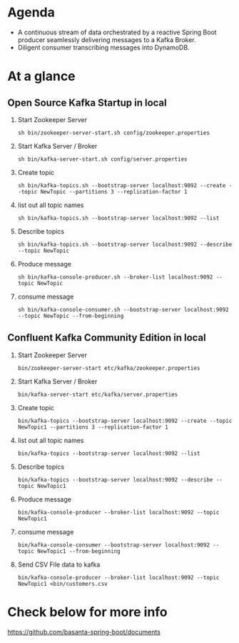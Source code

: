 # Agenda
- A continuous stream of data orchestrated by a reactive Spring Boot producer seamlessly delivering messages to a Kafka Broker. 
- Diligent consumer transcribing messages into DynamoDB.

# At a glance

## Open Source Kafka Startup in local
1. Start Zookeeper Server
   ```
   sh bin/zookeeper-server-start.sh config/zookeeper.properties
   ```

2. Start Kafka Server / Broker
   ```
   sh bin/kafka-server-start.sh config/server.properties
   ```
   
3. Create topic
   ```
   sh bin/kafka-topics.sh --bootstrap-server localhost:9092 --create --topic NewTopic --partitions 3 --replication-factor 1
   ```
   
4. list out all topic names
   ```
   sh bin/kafka-topics.sh --bootstrap-server localhost:9092 --list
   ```
   
5. Describe topics
   ```
   sh bin/kafka-topics.sh --bootstrap-server localhost:9092 --describe --topic NewTopic
   ```
   
6. Produce message
   ```
   sh bin/kafka-console-producer.sh --broker-list localhost:9092 --topic NewTopic
   ```
   
7. consume message
   ```
   sh bin/kafka-console-consumer.sh --bootstrap-server localhost:9092 --topic NewTopic --from-beginning
   ```
   
## Confluent Kafka Community Edition in local

1. Start Zookeeper Server
   ```
   bin/zookeeper-server-start etc/kafka/zookeeper.properties
   ```
   
2. Start Kafka Server / Broker
   ```
   bin/kafka-server-start etc/kafka/server.properties
   ```
   
3. Create topic
   ```
   bin/kafka-topics --bootstrap-server localhost:9092 --create --topic NewTopic1 --partitions 3 --replication-factor 1
   ```
   
4. list out all topic names
   ```
   bin/kafka-topics --bootstrap-server localhost:9092 --list
   ```
   
5. Describe topics
   ```
   bin/kafka-topics --bootstrap-server localhost:9092 --describe --topic NewTopic1
   ```
   
6. Produce message
   ```
   bin/kafka-console-producer --broker-list localhost:9092 --topic NewTopic1
   ```
   
7. consume message
   ```
   bin/kafka-console-consumer --bootstrap-server localhost:9092 --topic NewTopic1 --from-beginning 
   ```
   
8. Send CSV File data to kafka
   ```
   bin/kafka-console-producer --broker-list localhost:9092 --topic NewTopic1 <bin/customers.csv
   ```
   
# Check below for more info

https://github.com/basanta-spring-boot/documents
